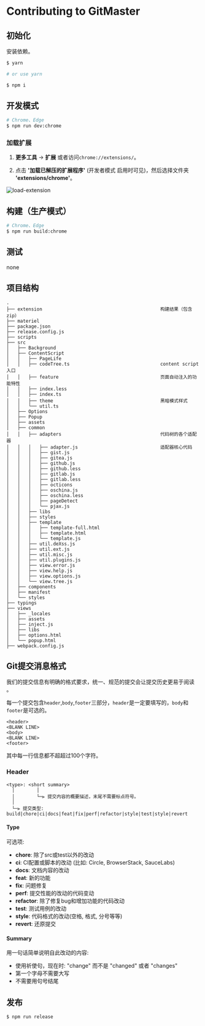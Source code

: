 # Contributing to GitMaster

## 初始化

安装依赖。

```bash
$ yarn

# or use yarn

$ npm i
```

## 开发模式

```bash
# Chrome、Edge
$ npm run dev:chrome
```

### 加载扩展

1. **更多工具** -> **扩展** 或者访问`chrome://extensions/`。

2. 点击 **'加载已解压的扩展程序'** (开发者模式
启用时可见)，然后选择文件夹 **'extensions/chrome'**。

![load-extension](https://i.loli.net/2020/10/30/yQukvV4BCPFmezX.png)

## 构建（生产模式）

```bash
# Chrome、Edge
$ npm run build:chrome
```

## 测试

none

## 项目结构

```
.
├── extension                                           构建结果（包含zip）
├── materiel
├── package.json
├── release.config.js
├── scripts
├── src
│   ├── Background
│   ├── ContentScript
│   │   ├── PageLife
│   │   ├── codeTree.ts                                 content script 入口
│   │   ├── feature                                     页面自动注入的功能特性
│   │   ├── index.less
│   │   ├── index.ts
│   │   ├── theme                                       黑暗模式样式
│   │   └── util.ts
│   ├── Options
│   ├── Popup
│   ├── assets
│   ├── common
│   │   ├── adapters                                    代码树的各个适配器
│   │   │   ├── adapter.js                              适配器核心代码
│   │   │   ├── gist.js
│   │   │   ├── gitea.js
│   │   │   ├── github.js
│   │   │   ├── github.less
│   │   │   ├── gitlab.js
│   │   │   ├── gitlab.less
│   │   │   ├── octicons
│   │   │   ├── oschina.js
│   │   │   ├── oschina.less
│   │   │   ├── pageDetect
│   │   │   └── pjax.js
│   │   ├── libs
│   │   ├── styles
│   │   ├── template
│   │   │   ├── template-full.html
│   │   │   ├── template.html
│   │   │   └── template.js
│   │   ├── util.deXss.js
│   │   ├── util.ext.js
│   │   ├── util.misc.js
│   │   ├── util.plugins.js
│   │   ├── view.error.js
│   │   ├── view.help.js
│   │   ├── view.options.js
│   │   └── view.tree.js
│   ├── components
│   ├── manifest
│   └── styles
├── typings
├── views
│   ├── _locales
│   ├── assets
│   ├── inject.js
│   ├── libs
│   ├── options.html
│   └── popup.html
├── webpack.config.js
```

## Git提交消息格式

我们的提交信息有明确的格式要求，统一、规范的提交会让提交历史更易于阅读 。

每一个提交包含`header`,`body`,`footer`三部分，`header`是一定要填写的，`body`和`footer`是可选的。

```
<header>
<BLANK LINE>
<body>
<BLANK LINE>
<footer>
```

其中每一行信息都不超超过100个字符。

### Header

```
<type>: <short summary>
  │        │
  │        └─⫸ 提交内容的概要描述，末尾不需要标点符号。
  │
  └─⫸ 提交类型: build|chore|ci|docs|feat|fix|perf|refactor|style|test|style|revert
```

#### Type

可选项:

* **chore**: 除了src或test以外的改动
* **ci**: CI配置或脚本的改动 (比如: Circle, BrowserStack, SauceLabs)
* **docs**: 文档内容的改动
* **feat**: 新的功能
* **fix**: 问题修复
* **perf**: 提交性能的改动的代码变动
* **refactor**: 除了修复bug和增加功能的代码改动
* **test**: 测试用例的改动
* **style**: 代码格式的改动(空格, 格式, 分号等等)
* **revert**: 还原提交

#### Summary

用一句话简单说明自此改动的内容:

* 使用祈使句，现在时: "change" 而不是 "changed" 或者 "changes"
* 第一个字母不需要大写
* 不需要用句号结尾

## 发布

```bash
$ npm run release
```
